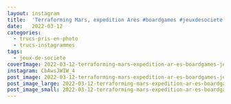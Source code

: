 ```yaml
---
layout: instagram
title:  'Terraforming Mars, expedition Arès #boardgames #jeuxdesociete'
date:   2022-03-12
categories: 
  - trucs-pris-en-photo
  - trucs-instagrammes
tags:
  - jeux-de-societe
coverImage: 2022-03-12-terraforming-mars-expedition-ar-es-boardgames-jeuxdesociete.jpg
instagram: CbAwsJWIW_4
post_image: 2022-03-12-terraforming-mars-expedition-ar-es-boardgames-jeuxdesociete.jpg
post_image_large: 2022-03-12-terraforming-mars-expedition-ar-es-boardgames-jeuxdesociete_large.jpg
post_image_small: 2022-03-12-terraforming-mars-expedition-ar-es-boardgames-jeuxdesociete_thumbnail.jpg
---
```



